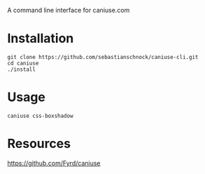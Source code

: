 A command line interface for caniuse.com

# Installation
```
git clone https://github.com/sebastianschnock/caniuse-cli.git
cd caniuse
./install
```

# Usage
```
caniuse css-boxshadow
```

# Resources
https://github.com/Fyrd/caniuse